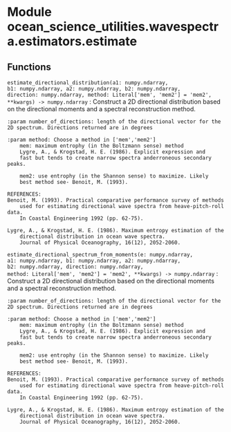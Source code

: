 Module ocean_science_utilities.wavespectra.estimators.estimate
==============================================================

Functions
---------


`estimate_directional_distribution(a1: numpy.ndarray, b1: numpy.ndarray, a2: numpy.ndarray, b2: numpy.ndarray, direction: numpy.ndarray, method: Literal['mem', 'mem2'] = 'mem2', **kwargs) ‑> numpy.ndarray`
:   Construct a 2D directional distribution based on the directional moments
    and a spectral reconstruction method.

    :param number_of_directions: length of the directional vector for the
    2D spectrum. Directions returned are in degrees

    :param method: Choose a method in ['mem','mem2']
        mem: maximum entrophy (in the Boltzmann sense) method
        Lygre, A., & Krogstad, H. E. (1986). Explicit expression and
        fast but tends to create narrow spectra anderroneous secondary peaks.

        mem2: use entrophy (in the Shannon sense) to maximize. Likely
        best method see- Benoit, M. (1993).

    REFERENCES:
    Benoit, M. (1993). Practical comparative performance survey of methods
        used for estimating directional wave spectra from heave-pitch-roll data.
        In Coastal Engineering 1992 (pp. 62-75).

    Lygre, A., & Krogstad, H. E. (1986). Maximum entropy estimation of the
        directional distribution in ocean wave spectra.
        Journal of Physical Oceanography, 16(12), 2052-2060.


`estimate_directional_spectrum_from_moments(e: numpy.ndarray, a1: numpy.ndarray, b1: numpy.ndarray, a2: numpy.ndarray, b2: numpy.ndarray, direction: numpy.ndarray, method: Literal['mem', 'mem2'] = 'mem2', **kwargs) ‑> numpy.ndarray`
:   Construct a 2D directional distribution based on the directional moments
    and a spectral reconstruction method.

    :param number_of_directions: length of the directional vector for the
    2D spectrum. Directions returned are in degrees

    :param method: Choose a method in ['mem','mem2']
        mem: maximum entrophy (in the Boltzmann sense) method
        Lygre, A., & Krogstad, H. E. (1986). Explicit expression and
        fast but tends to create narrow spectra anderroneous secondary peaks.

        mem2: use entrophy (in the Shannon sense) to maximize. Likely
        best method see- Benoit, M. (1993).

    REFERENCES:
    Benoit, M. (1993). Practical comparative performance survey of methods
        used for estimating directional wave spectra from heave-pitch-roll data.
        In Coastal Engineering 1992 (pp. 62-75).

    Lygre, A., & Krogstad, H. E. (1986). Maximum entropy estimation of the
        directional distribution in ocean wave spectra.
        Journal of Physical Oceanography, 16(12), 2052-2060.
